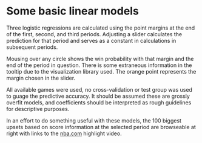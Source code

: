 # Some basic linear models

Three logistic regressions are calculated using the point margins at the end of the first, second, and third periods. Adjusting a slider calculates the prediction for that period and serves as a constant in calculations in subsequent periods.

Mousing over any circle shows the win probability with that margin and the end of the period in question. There is some extraneous information in the tooltip due to the visualization library used. The orange point represents the margin chosen in the slider.

All available games were used, no cross-validation or test group was used to guage the predictive accuracy. It should be assumed these are grossly overfit models, and coefficients should be interpreted as rough guidelines for descriptive purposes.

In an effort to do something useful with these models, the 100 biggest upsets based on score information at the selected period are browseable at right with links to the [nba.com](www.nba.com) highlight video.
